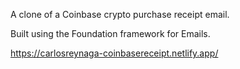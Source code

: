 A clone of a Coinbase crypto purchase receipt email.

Built using the Foundation framework for Emails.

https://carlosreynaga-coinbasereceipt.netlify.app/
